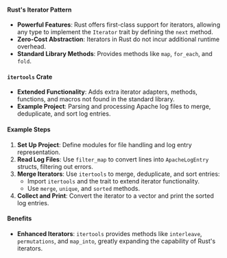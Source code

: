 
#### Rust's Iterator Pattern

-   **Powerful Features**: Rust offers first-class support for iterators, allowing any type to implement the `Iterator` trait by defining the `next` method.
-   **Zero-Cost Abstraction**: Iterators in Rust do not incur additional runtime overhead.
-   **Standard Library Methods**: Provides methods like `map`, `for_each`, and `fold`.

#### `itertools` Crate

-   **Extended Functionality**: Adds extra iterator adapters, methods, functions, and macros not found in the standard library.
-   **Example Project**: Parsing and processing Apache log files to merge, deduplicate, and sort log entries.

#### Example Steps

1.  **Set Up Project**: Define modules for file handling and log entry representation.
2.  **Read Log Files**: Use `filter_map` to convert lines into `ApacheLogEntry` structs, filtering out errors.
3.  **Merge Iterators**: Use `itertools` to merge, deduplicate, and sort entries:
    -   Import `itertools` and the trait to extend iterator functionality.
    -   Use `merge`, `unique`, and `sorted` methods.
4.  **Collect and Print**: Convert the iterator to a vector and print the sorted log entries.

#### Benefits

-   **Enhanced Iterators**: `itertools` provides methods like `interleave`, `permutations`, and `map_into`, greatly expanding the capability of Rust's iterators.